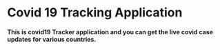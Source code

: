 # Covid 19 Tracking Application

#### This is covid19 Tracker application and you can get the live covid case updates for various countries.
